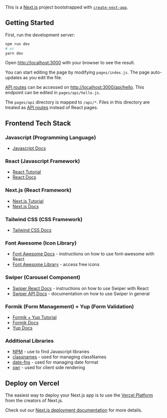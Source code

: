 This is a [Next.js](https://nextjs.org/) project bootstrapped with [`create-next-app`](https://github.com/vercel/next.js/tree/canary/packages/create-next-app).

## Getting Started

First, run the development server:

```bash
npm run dev
# or
yarn dev
```

Open [http://localhost:3000](http://localhost:3000) with your browser to see the result.

You can start editing the page by modifying `pages/index.js`. The page auto-updates as you edit the file.

[API routes](https://nextjs.org/docs/api-routes/introduction) can be accessed on [http://localhost:3000/api/hello](http://localhost:3000/api/hello). This endpoint can be edited in `pages/api/hello.js`.

The `pages/api` directory is mapped to `/api/*`. Files in this directory are treated as [API routes](https://nextjs.org/docs/api-routes/introduction) instead of React pages.

## Frontend Tech Stack

### Javascript (Programming Language)

- [Javascript Docs](https://developer.mozilla.org/en-US/docs/Web/JavaScript/A_re-introduction_to_JavaScript)

### React (Javascript Framework)

- [React Tutorial](https://reactjs.org/tutorial/tutorial.html)
- [React Docs](https://reactjs.org/docs/getting-started.html)

### Next.js (React Framework)

- [Next.js Tutorial](https://nextjs.org/learn)
- [Next.js Docs](https://nextjs.org/docs/getting-started)

### Tailwind CSS (CSS Framework)

- [Tailwind CSS Docs](https://tailwindcss.com/docs/utility-first)

### Font Awesome (Icon Library)

- [Font Awesome Docs](https://fontawesome.com/v5.15/how-to-use/on-the-web/using-with/react) - instructions on how to use font-awesome with React
- [Font Awesome Library](https://fontawesome.com/v5.15/icons?d=gallery&p=2&m=free) - access free icons

### Swiper (Carousel Component)

- [Swiper React Docs](https://swiperjs.com/react) - instructions on how to use Swiper with React
- [Swiper API Docs](https://swiperjs.com/swiper-api) - documentation on how to use Swiper in general

### Formik (Form Management) + Yup (Form Validation)

- [Formik + Yup Tutorial](https://formik.org/docs/tutorial)
- [Formik Docs](https://formik.org/docs/api/formik)
- [Yup Docs](https://github.com/jquense/yup)

### Additional Libraries

- [NPM](https://www.npmjs.com/) - use to find Javascript libraries
- [classnames](https://www.npmjs.com/package/classnames) - used for managing classNames
- [date-fns](https://date-fns.org/docs/Getting-Started#introduction) - used for managing date format
- [swr](https://swr.vercel.app/getting-started) - used for client side rendering

## Deploy on Vercel

The easiest way to deploy your Next.js app is to use the [Vercel Platform](https://vercel.com/new?utm_medium=default-template&filter=next.js&utm_source=create-next-app&utm_campaign=create-next-app-readme) from the creators of Next.js.

Check out our [Next.js deployment documentation](https://nextjs.org/docs/deployment) for more details.
